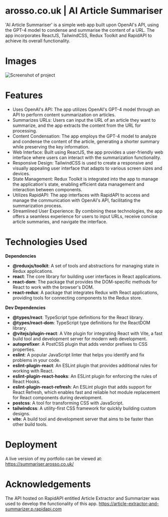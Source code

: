 # arosso.co.uk | AI Article Summariser
'AI Article Summariser' is a simple web app built upon OpenAI's API, using the GPT-4 model to condense and summarise the content of a URL. The app incorporates ReactJS, TailwindCSS, Redux Toolkit and RapidAPI to achieve its overall functionality.

# Images
![Screenshot of project](https://i.imgur.com/2MZNH1l.png) 

# Features

* Uses OpenAI's API: The app utilizes OpenAI's GPT-4 model through an API to perform content summarization on articles.
* Summarizes URLs: Users can input the URL of an article they want to summarize, and the app extracts the content from the URL for processing.
* Content Condensation: The app employs the GPT-4 model to analyze and condense the content of the article, generating a shorter summary while preserving the key information.
* Web Interface: Built using ReactJS, the app provides a user-friendly web interface where users can interact with the summarization functionality.
* Responsive Design: TailwindCSS is used to create a responsive and visually appealing user interface that adapts to various screen sizes and devices.
* State Management: Redux Toolkit is integrated into the app to manage the application's state, enabling efficient data management and interaction between components.
* Utilizes RapidAPI: The app interfaces with RapidAPI to access and manage the communication with OpenAI's API, facilitating the summarization process.
* Streamlined User Experience: By combining these technologies, the app offers a seamless experience for users to input URLs, receive concise article summaries, and navigate the interface.

# Technologies Used

  **Dependencies**
  * **@reduxjs/toolkit**: A set of tools and abstractions for managing state in Redux applications.
  * **react**: The core library for building user interfaces in React applications.
  * **react-dom**: The package that provides the DOM-specific methods for React to work with the browser's DOM.
  * **react-redux**: A package that integrates Redux with React applications, providing tools for connecting components to the Redux store.

  **Dev Dependencies**
  * **@types/react**: TypeScript type definitions for the React library.
  * **@types/react-dom**: TypeScript type definitions for the ReactDOM library.
  * **@vitejs/plugin-react**: A Vite plugin for integrating React with Vite, a fast build tool and development server for modern web development.
  * **autoprefixer**: A PostCSS plugin that adds vendor prefixes to CSS properties.
  * **eslint**: A popular JavaScript linter that helps you identify and fix problems in your code.
  * **eslint-plugin-react**: An ESLint plugin that provides additional rules for working with React.
  * **eslint-plugin-react-hooks**: An ESLint plugin for enforcing the rules of React Hooks.
  * **eslint-plugin-react-refresh**: An ESLint plugin that adds support for React Refresh, which enables fast and reliable hot module replacement for React components during development.
  * **postcss**: A tool for transforming CSS with JavaScript.
  * **tailwindcss**: A utility-first CSS framework for quickly building custom designs.
  * **vite**: A build tool and development server that aims to be faster than other build tools. 
  
# Deployment
A live version of my portfolio can be viewed at: https://summariser.arosso.co.uk/

# Acknowledgements
The API hosted on RapidAPI entitled Article Extractor and Summarizer was used to develop the functionality of this app.
https://article-extractor-and-summarizer.p.rapidapi.com



